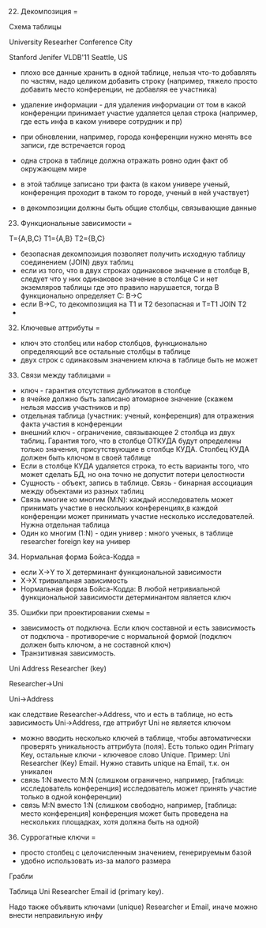 22. Декомпозиция
=

Схема таблицы

University  Researher   Conference  City

Stanford    Jenifer     VLDB'11     Seattle, US

* плохо все данные хранить в одной таблице, нельзя что-то добавлять по частям, надо целиком добавить строку (например, тяжело просто добавить место конференции, не добавляя ее участника)
* удаление информации - для удаления информации от том в какой конференции принимает участие удаляется целая строка (например, где есть инфа в каком универе сотрудник и пр)
* при обновлении, например, города конференции нужно менять все записи, где встречается город

* одна строка в таблице должна отражать ровно один факт об окружающем мире
* в этой таблице записано три факта (в каком универе ученый, конференция проходит в таком то городе, ученый в ней участвует)

* в декомпозиции должны быть общие столбцы, связывающие данные


23. Функциональные зависимости
=

T={A,B,C}
T1={A,B}  T2={B,C}

* безопасная декомпозиция позволяет получить исходную таблицу соединением (JOIN) двух таблиц
* если из того, что в двух строках одинаковое значение в столбце B, следует что у них одинаковое значение в столбце C и нет экземляров таблицы где это правило нарушается, тогда B функционально определяет C: B->C
* если В->C, то декомпозиция на T1 и T2 безопасная и T=T1 JOIN T2
* 

32. Ключевые аттрибуты
=

* ключ это столбец или набор столбцов, функционально определяющий все остальные столбцы в таблице
* двух строк с одинаковым значением ключа в таблице быть не может

33. Связи между таблицами
=

* ключ - гарантия отсутствия дубликатов в столбце
* в ячейке должно быть записано атомарное значение (скажем нельзя массив участников и пр)
* отдельная таблица (участник: ученый, конференция) для отражения факта участия в конференции
* внешний ключ - ограничение, связывающее 2 столбца из двух таблиц. Гарантия того, что в столбце ОТКУДА будут определены только значения, присутствующие в столбце КУДА. Столбец КУДА должен быть ключом в своей таблице
* Если в столбце КУДА удаляется строка, то есть варианты того, что может сделать БД, но она точно не допустит потери целостности
* Сущность - объект, запись в таблице. Связь - бинарная ассоциация между объектами из разных таблиц
* Связь многие ко многим (М:N): каждый исследователь может принимать участие в нескольких конференциях,в каждой конференции может принимать участие несколько исследователей. Нужна отдельная таблица
* Один ко многим (1:N) - один универ : много ученых, в таблице researcher foreign key на универ

34. Нормальная форма Бойса-Кодда
=
* если X->Y то X детерминант функциональной зависимости
* X->X тривиальная зависимость
* Нормальная форма Бойса-Кодда: В любой нетривиальной функциональной зависимости детерминантом является ключ

35. Ошибки при проектировании схемы
=

* зависимость от подключа. Если ключ составной и есть зависимость от подключа - противоречие с нормальной формой (подключ должен быть ключом, а не составной ключ)
* Транзитивная зависимость.

Uni Address Researcher (key)

Researcher->Uni

Uni->Address

как следствие Researcher->Address, что и есть в таблице, но есть зависимость Uni->Address, где аттрибут Uni не является ключом

* можно вводить несколько ключей в таблице, чтобы автоматически проверять уникальность аттрибута (поля). Есть только один Primary Key, остальные ключи - ключевое слово Unique. Пример: Uni  Researcher (Key) Email. Нужно ставить unique на Email, т.к. он уникален
* связь 1:N вместо M:N (слишком ограничено, например, [таблица: исследователь конференция] исследователь может принять участие только в одной конференции)
* связь M:N вместо 1:N (слишком свободно, например, [таблица: место конференция] конференция может быть проведена на нескольких площадках, хотя должна быть на одной)

36. Суррогатные ключи
=

* просто столбец с целочисленным значением, генерируемым базой
* удобно использовать из-за малого размера

Грабли

Таблица Uni   Researcher   Email   id (primary key).

Надо также объявить ключами (unique) Researcher и Email, иначе можно внести неправильную инфу


